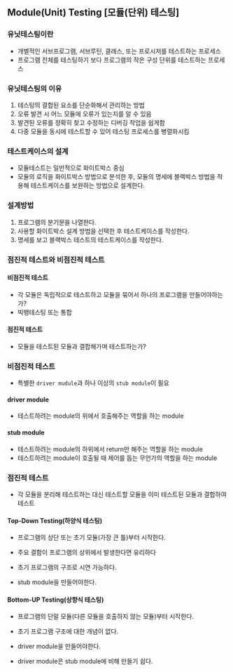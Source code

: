 ## Module(Unit) Testing [모듈(단위) 테스팅]

### 유닛테스팅이란
- 개별적인 서브프로그램, 서브루틴, 클래스, 또는 프로시저를 테스트하는 프로세스
- 프로그램 전체를 테스팅하기 보다 프로그램의 작은 구성 단위를 테스트하는 프로세스

### 유닛테스팅의 이유
1. 테스팅의 결합된 요소를 단순화해서 관리하는 방법
2. 오류 발견 시 어느 모듈에 오류가 있는지를 알 수 있음
3. 발견된 오류를 정확히 찾고 수정하는 디버깅 작업을 쉽게함
4. 다중 모듈을 동시에 테스트할 수 있어 테스팅 프로세스를 병렬화시킴

### 테스트케이스의 설계
- 모듈테스트는 일반적으로 화이트박스 중심
- 모듈의 로직을 화이트박스 방법으로 분석한 후, 모듈의 명세에 블랙박스 방법을 적용해 테스트케이스를 보완하는 방법으로 설계한다.

### 설계방법
1. 프로그램의 분기문을 나열한다.
2. 사용할 화이트박스 설계 방법을 선택한 후 테스트케이스를 작성한다.
3. 명세를 보고 블랙박스 테스트의 테스트케이스를 작성한다.


### 점진적 테스트와 비점진적 테스트
#### 비점진적 테스트
- 각 모듈은 독립적으로 테스트하고 모듈을 묶어서 하나의 프로그램을 만들어야하는가?
- 빅뱅테스팅 또는 통합
#### 점진적 테스트
- 모듈을 테스트된 모듈과 결합해가며 테스트하는가?

### 비점진적 테스트
- 특별한 `driver mudule`과 하나 이상의 `stub module`이 필요
#### driver module
- 테스트하려는 module의 위에서 호출해주는 역할을 하는 module
#### stub module
- 테스트하려는 module의 하위에서 return만 해주는 역할을 하는 module
- 테스트하려는 module이 호출될 때 제어를 돕는 무언가의 역할을 하는 module

### 점진적 테스트
- 각 모듈을 분리해 테스트하는 대신 테스트할 모듈을 이미 테스트된 모듈과 결합하여 테스트
#### Top-Down Testing(하양식 테스팅)
- 프로그램의 상단 또는 초기 모듈(가장 큰 틀)부터 시작한다.
- 주요 결함이 프로그램의 상위에서 발생한다면 유리하다
- 초기 프로그램의 구조로 시연 가능하다.


- stub module을 만들어야한다.

#### Bottom-UP Testing(상향식 테스팅)
- 프로그램의 단말 모듈(다른 모듈을 호출하지 않는 모듈)부터 시작한다.
- 초기 프로그램 구조에 대한 개념이 없다.


- driver module을 만들어야한다.
- driver module은 stub module에 비해 만들기 쉽다.

